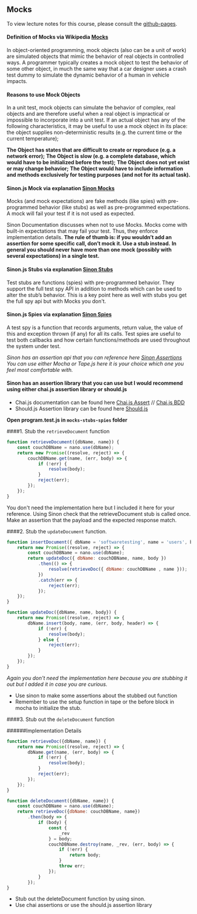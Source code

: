 ## Mocks

To view lecture notes for this course, please consult the [github-pages](https://code-craftsmanship-saturdays.github.io/software-testing).

#### Definition of Mocks via Wikipedia [Mocks](https://en.wikipedia.org/wiki/Mock_object)
In object-oriented programming, mock objects (also can be a unit of work) are simulated objects that mimic the behavior of real objects in controlled ways. A programmer typically creates a mock object to test the behavior of some other object, in much the same way that a car designer uses a crash test dummy to simulate the dynamic behavior of a human in vehicle impacts.

#### Reasons to use Mock Objects
In a unit test, mock objects can simulate the behavior of complex, real objects and are therefore useful when a real object is impractical or impossible to incorporate into a unit test. If an actual object has any of the following characteristics, it may be useful to use a mock object in its place:
the object supplies non-deterministic results (e.g. the current time or the current temperature);

**The Object has states that are difficult to create or reproduce (e.g. a network error);**
**The Object is slow (e.g. a complete database, which would have to be initialized before the test);**
**The Object does not yet exist or may change behavior;**
**The Object would have to include information and methods exclusively for testing purposes (and not for its actual task).**

#### Sinon.js Mock via explanation [Sinon Mocks](http://sinonjs.org/docs/#mocks)
Mocks (and mock expectations) are fake methods (like spies) with pre-programmed behavior (like stubs) as well as pre-programmed expectations.
A mock will fail your test if it is not used as expected.

Sinon Documentation discusses when not to use Mocks.
Mocks come with built-in expectations that may fail your test. Thus, they enforce implementation details.
**The rule of thumb is: if you wouldn’t add an assertion for some specific call, don’t mock it. Use a stub instead.** 
**In general you should never have more than one mock (possibly with several expectations) in a single test.**

#### Sinon.js Stubs via explanation [Sinon Stubs](http://sinonjs.org/docs/#stubs)
Test stubs are functions (spies) with pre-programmed behavior. They support the full test spy API in addition to methods which can be used to alter the stub’s behavior.
This is a key point here as well with stubs you get the full spy api but with Mocks you don't.

#### Sinon.js Spies via explanation [Sinon Spies](http://sinonjs.org/docs/#spies)
A test spy is a function that records arguments, return value, the value of this and exception thrown (if any) for all its calls.
Test spies are useful to test both callbacks and how certain functions/methods are used throughout the system under test.

*Sinon has an assertion api that you can reference here [Sinon Assertions](http://sinonjs.org/docs/#assertions)*
*You can use either Mocha or Tape.js here it is your choice which one you feel most comfortable with.*

#### Sinon has an assertion library that you can use but I would recommend using either chai.js assertion library or should.js
* Chai.js documentation can be found here [Chai.js Assert](http://chaijs.com/api/assert/) // [Chai.js BDD](http://chaijs.com/api/bdd/)
* Should.js Assertion library can be found here [Should.js](http://shouldjs.github.io/)

**Open program.test.js in `mocks-stubs-spies` folder**

####1. Stub the `retrieveDocument` function
```javascript
function retrieveDocument({dbName, name}) {
    const couchDBName = nano.use(dbName);
    return new Promise((resolve, reject) => {
        couchDBName.get(name, (err, body) => {
            if (!err) {
                resolve(body);
            }
            reject(err);
        });
    });
}
```

You don't need the implementation here but I included it here for your reference.
Using Sinon check that the retrieveDocument stub is called once.
Make an assertion that the payload and the expected response match.

####2. Stub the `updateDocument` function.

```javascript
function insertDocument({ dbName = 'softwaretesting', name = 'users', body } = {}) {
    return new Promise((resolve, reject) => {
        const couchDBName = nano.use(dbName);
        return updateDoc({ dbName: couchDBName, name, body })
            .then(() => {
                resolve(retrieveDoc({ dbName: couchDBName , name }));
            })
            .catch(err => {
                reject(err);
            });
    });
}

function updateDoc({dbName, name, body}) {
    return new Promise((resolve, reject) => {
        dbName.insert(body, name, (err, body, header) => {
            if (!err) {
                resolve(body);
            } else {
                reject(err);
            }
        });
    });
}
```

*Again you don't need the implementation here because you are stubbing it out but I added it in case you are curious.*

* Use sinon to make some assertions about the stubbed out function
* Remember to use the setup function in tape or the before block in mocha to initialize the stub.

####3. Stub out the `deleteDocument` function

######Implementation Details
```javascript
function retrieveDoc({dbName, name}) {
    return new Promise((resolve, reject) => {
        dbName.get(name, (err, body) => {
            if (!err) {
                resolve(body);
            }
            reject(err);
        });
    });
}

function deleteDocument({dbName, name}) {
    const couchDBName = nano.use(dbName);
    return retrieveDoc({dbName: couchDBName, name})
        .then(body => {
            if (body) {
                const {
                    _rev
                } = body;
                couchDBName.destroy(name, _rev, (err, body) => {
                    if (!err) {
                        return body;
                    }
                    throw err;
                });
            }
        });
}
```

* Stub out the deleteDocument function by using sinon. 
* Use chai assertions or use the should.js assertion library